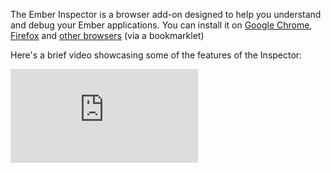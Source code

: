 The Ember Inspector is a browser add-on designed to help you understand and debug your Ember applications. You can install it on [Google Chrome](installation/#toc_google-chrome), [Firefox](installation/#toc_firefox) and [other browsers](http://localhost:4567/ember-inspector/installation/#toc_via-bookmarklet) (via a bookmarklet)

Here's a brief video showcasing some of the features of the Inspector:

<div class="video">
  <iframe src="https://www.youtube.com/embed/9TMaFhYwC6g?showinfo=0" frameborder="0" allowfullscreen></iframe>
</div>
